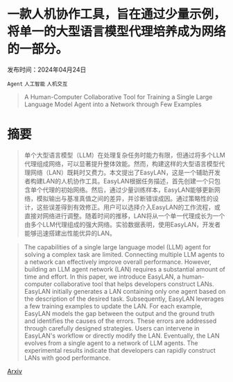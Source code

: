 # 一款人机协作工具，旨在通过少量示例，将单一的大型语言模型代理培养成为网络的一部分。

发布时间：2024年04月24日

`Agent` `人工智能` `人机交互`

> A Human-Computer Collaborative Tool for Training a Single Large Language Model Agent into a Network through Few Examples

# 摘要

> 单个大型语言模型（LLM）在处理复杂任务时能力有限，但通过将多个LLM代理组成网络，可以显著提升整体效能。然而，构建这样的大型语言模型代理网络（LAN）既耗时又费力。本文提出了EasyLAN，这是一个辅助开发者构建LAN的人机协作工具。EasyLAN根据任务描述，首先创建一个只包含单个代理的初始网络。然后，通过少量训练样本，EasyLAN能够更新网络，模拟输出与基准真值之间的差异，并诊断错误成因。通过策略性的设计，这些误差得到有效修正。用户可以选择介入EasyLAN的工作流程，或直接对网络进行调整。随着时间的推移，LAN将从一个单一代理成长为一个由多个LLM代理组成的强大网络。实验数据表明，使用EasyLAN，开发者能够迅速搭建出性能优异的LAN。

> The capabilities of a single large language model (LLM) agent for solving a complex task are limited. Connecting multiple LLM agents to a network can effectively improve overall performance. However, building an LLM agent network (LAN) requires a substantial amount of time and effort. In this paper, we introduce EasyLAN, a human-computer collaborative tool that helps developers construct LANs. EasyLAN initially generates a LAN containing only one agent based on the description of the desired task. Subsequently, EasyLAN leverages a few training examples to update the LAN. For each example, EasyLAN models the gap between the output and the ground truth and identifies the causes of the errors. These errors are addressed through carefully designed strategies. Users can intervene in EasyLAN's workflow or directly modify the LAN. Eventually, the LAN evolves from a single agent to a network of LLM agents. The experimental results indicate that developers can rapidly construct LANs with good performance.

[Arxiv](https://arxiv.org/abs/2404.15974)